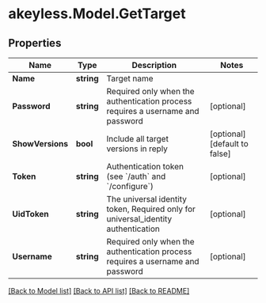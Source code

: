 # akeyless.Model.GetTarget
## Properties

Name | Type | Description | Notes
------------ | ------------- | ------------- | -------------
**Name** | **string** | Target name | 
**Password** | **string** | Required only when the authentication process requires a username and password | [optional] 
**ShowVersions** | **bool** | Include all target versions in reply | [optional] [default to false]
**Token** | **string** | Authentication token (see &#x60;/auth&#x60; and &#x60;/configure&#x60;) | [optional] 
**UidToken** | **string** | The universal identity token, Required only for universal_identity authentication | [optional] 
**Username** | **string** | Required only when the authentication process requires a username and password | [optional] 

[[Back to Model list]](../README.md#documentation-for-models) [[Back to API list]](../README.md#documentation-for-api-endpoints) [[Back to README]](../README.md)

